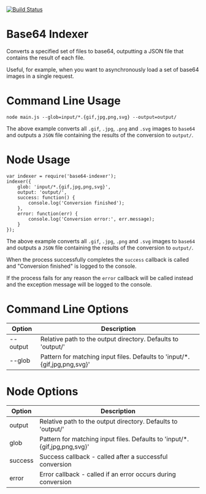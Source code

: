 [![Build Status](https://travis-ci.org/Degree53/base64-indexer.svg?branch=master)](https://travis-ci.org/Degree53/base64-indexer)

# Base64 Indexer

Converts a specified set of files to base64, outputting a JSON file that contains the result of each file.

Useful, for example, when you want to asynchronously load a set of base64 images in a single request.

# Command Line Usage

    node main.js --glob=input/*.{gif,jpg,png,svg} --output=output/

The above example converts all `.gif`, `.jpg`, `.png` and `.svg` images to `base64` and outputs a `JSON` file containing the results of the conversion to `output/`.

# Node Usage

    var indexer = require('base64-indexer');
    indexer({
	    glob: 'input/*.{gif,jpg,png,svg}',
	    output: 'output/',
	    success: function() {
	        console.log('Conversion finished');
	    },
	    error: function(err) {
	        console.log('Conversion error:', err.message);
	    }
    });

The above example converts all `.gif`, `.jpg`, `.png` and `.svg` images to `base64` and outputs a `JSON` file containing the results of the conversion to `output/`.

When the process successfully completes the `success` callback is called and "Conversion finished" is logged to the console.

If the process fails for any reason the `error` callback will be called instead and the exception message will be logged to the console.

# Command Line Options

| Option   | Description |
|----------|-------------|
| --output | Relative path to the output directory.  Defaults to 'output/' |
| --glob   | Pattern for matching input files.  Defaults to 'input/*.{gif,jpg,png,svg}' |

# Node Options

| Option  | Description |
|---------|-------------|
| output  | Relative path to the output directory.  Defaults to 'output/' |
| glob    | Pattern for matching input files.  Defaults to 'input/*.{gif,jpg,png,svg}' |
| success | Success callback - called after a successful conversion |
| error   | Error callback - called if an error occurs during conversion
